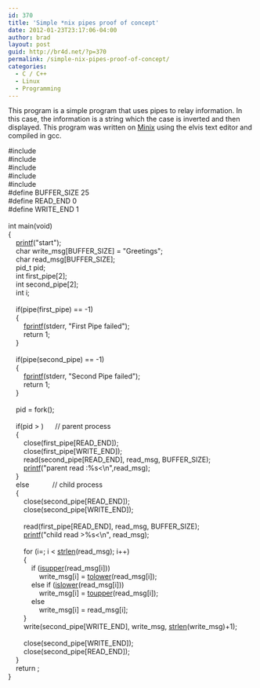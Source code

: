 ```yaml
---
id: 370
title: 'Simple *nix pipes proof of concept'
date: 2012-01-23T23:17:06-04:00
author: brad
layout: post
guid: http://br4d.net/?p=370
permalink: /simple-nix-pipes-proof-of-concept/
categories:
  - C / C++
  - Linux
  - Programming
---
```

This program is a simple program that uses pipes to relay information. In this case, the information is a string which the case is inverted and then displayed. This program was written on [Minix](http://www.minix3.org/) using the elvis text editor and compiled in gcc.

<!--more-->

<div class="codecolorer-container c default">
  <div class="c codecolorer">
    <span class="co2">#include <stdio.h></span><br /> <span class="co2">#include <unistd.h></span><br /> <span class="co2">#include <sys/types.h></span><br /> <span class="co2">#include <string.h></span><br /> <span class="co2">#include <ctype.h></span><br /> <span class="co2">#define BUFFER_SIZE 25</span><br /> <span class="co2">#define READ_END 0</span><br /> <span class="co2">#define WRITE_END 1</span><br /> &nbsp;<br /> <span class="kw4">int</span> main<span class="br0">&#40;</span><span class="kw4">void</span><span class="br0">&#41;</span><br /> <span class="br0">&#123;</span><br /> &nbsp; &nbsp; <a href="http://www.opengroup.org/onlinepubs/009695399/functions/printf.html"><span class="kw3">printf</span></a><span class="br0">&#40;</span><span class="st0">"start"</span><span class="br0">&#41;</span><span class="sy0">;</span><br /> &nbsp; &nbsp; <span class="kw4">char</span> write_msg<span class="br0">&#91;</span>BUFFER_SIZE<span class="br0">&#93;</span> <span class="sy0">=</span> <span class="st0">"Greetings"</span><span class="sy0">;</span><br /> &nbsp; &nbsp; <span class="kw4">char</span> read_msg<span class="br0">&#91;</span>BUFFER_SIZE<span class="br0">&#93;</span><span class="sy0">;</span><br /> &nbsp; &nbsp; pid_t pid<span class="sy0">;</span><br /> &nbsp; &nbsp; <span class="kw4">int</span> first_pipe<span class="br0">&#91;</span><span class="nu0">2</span><span class="br0">&#93;</span><span class="sy0">;</span><br /> &nbsp; &nbsp; <span class="kw4">int</span> second_pipe<span class="br0">&#91;</span><span class="nu0">2</span><span class="br0">&#93;</span><span class="sy0">;</span><br /> &nbsp; &nbsp; <span class="kw4">int</span> i<span class="sy0">;</span><br /> &nbsp;<br /> &nbsp; &nbsp; <span class="kw1">if</span><span class="br0">&#40;</span>pipe<span class="br0">&#40;</span>first_pipe<span class="br0">&#41;</span> <span class="sy0">==</span> <span class="sy0">-</span><span class="nu0">1</span><span class="br0">&#41;</span><br /> &nbsp; &nbsp; <span class="br0">&#123;</span><br /> &nbsp; &nbsp; &nbsp; &nbsp; <a href="http://www.opengroup.org/onlinepubs/009695399/functions/fprintf.html"><span class="kw3">fprintf</span></a><span class="br0">&#40;</span>stderr<span class="sy0">,</span> <span class="st0">"First Pipe failed"</span><span class="br0">&#41;</span><span class="sy0">;</span><br /> &nbsp; &nbsp; &nbsp; &nbsp; <span class="kw1">return</span> <span class="nu0">1</span><span class="sy0">;</span><br /> &nbsp; &nbsp; <span class="br0">&#125;</span><br /> &nbsp;<br /> &nbsp; &nbsp; <span class="kw1">if</span><span class="br0">&#40;</span>pipe<span class="br0">&#40;</span>second_pipe<span class="br0">&#41;</span> <span class="sy0">==</span> <span class="sy0">-</span><span class="nu0">1</span><span class="br0">&#41;</span><br /> &nbsp; &nbsp; <span class="br0">&#123;</span><br /> &nbsp; &nbsp; &nbsp; &nbsp; <a href="http://www.opengroup.org/onlinepubs/009695399/functions/fprintf.html"><span class="kw3">fprintf</span></a><span class="br0">&#40;</span>stderr<span class="sy0">,</span> <span class="st0">"Second Pipe failed"</span><span class="br0">&#41;</span><span class="sy0">;</span><br /> &nbsp; &nbsp; &nbsp; &nbsp; <span class="kw1">return</span> <span class="nu0">1</span><span class="sy0">;</span><br /> &nbsp; &nbsp; <span class="br0">&#125;</span><br /> &nbsp;<br /> &nbsp; &nbsp; pid <span class="sy0">=</span> fork<span class="br0">&#40;</span><span class="br0">&#41;</span><span class="sy0">;</span><br /> &nbsp;<br /> &nbsp; &nbsp; <span class="kw1">if</span><span class="br0">&#40;</span>pid <span class="sy0">></span> <span class="nu0"></span><span class="br0">&#41;</span> &nbsp; &nbsp; &nbsp;<span class="co1">// parent process</span><br /> &nbsp; &nbsp; <span class="br0">&#123;</span><br /> &nbsp; &nbsp; &nbsp; &nbsp; close<span class="br0">&#40;</span>first_pipe<span class="br0">&#91;</span>READ_END<span class="br0">&#93;</span><span class="br0">&#41;</span><span class="sy0">;</span><br /> &nbsp; &nbsp; &nbsp; &nbsp; close<span class="br0">&#40;</span>first_pipe<span class="br0">&#91;</span>WRITE_END<span class="br0">&#93;</span><span class="br0">&#41;</span><span class="sy0">;</span><br /> &nbsp; &nbsp; &nbsp; &nbsp; read<span class="br0">&#40;</span>second_pipe<span class="br0">&#91;</span>READ_END<span class="br0">&#93;</span><span class="sy0">,</span> read_msg<span class="sy0">,</span> BUFFER_SIZE<span class="br0">&#41;</span><span class="sy0">;</span><br /> &nbsp; &nbsp; &nbsp; &nbsp; <a href="http://www.opengroup.org/onlinepubs/009695399/functions/printf.html"><span class="kw3">printf</span></a><span class="br0">&#40;</span><span class="st0">"parent read :%s<<span class="es1">\n</span>"</span><span class="sy0">,</span>read_msg<span class="br0">&#41;</span><span class="sy0">;</span><br /> &nbsp; &nbsp; <span class="br0">&#125;</span><br /> &nbsp; &nbsp; <span class="kw1">else</span>&nbsp; &nbsp; &nbsp; &nbsp; &nbsp; &nbsp; <span class="co1">// child process</span><br /> &nbsp; &nbsp; <span class="br0">&#123;</span><br /> &nbsp; &nbsp; &nbsp; &nbsp; close<span class="br0">&#40;</span>second_pipe<span class="br0">&#91;</span>READ_END<span class="br0">&#93;</span><span class="br0">&#41;</span><span class="sy0">;</span><br /> &nbsp; &nbsp; &nbsp; &nbsp; close<span class="br0">&#40;</span>second_pipe<span class="br0">&#91;</span>WRITE_END<span class="br0">&#93;</span><span class="br0">&#41;</span><span class="sy0">;</span><br /> &nbsp;<br /> &nbsp; &nbsp; &nbsp; &nbsp; read<span class="br0">&#40;</span>first_pipe<span class="br0">&#91;</span>READ_END<span class="br0">&#93;</span><span class="sy0">,</span> read_msg<span class="sy0">,</span> BUFFER_SIZE<span class="br0">&#41;</span><span class="sy0">;</span><br /> &nbsp; &nbsp; &nbsp; &nbsp; <a href="http://www.opengroup.org/onlinepubs/009695399/functions/printf.html"><span class="kw3">printf</span></a><span class="br0">&#40;</span><span class="st0">"child read >%s<<span class="es1">\n</span>"</span><span class="sy0">,</span> read_msg<span class="br0">&#41;</span><span class="sy0">;</span><br /> &nbsp;<br /> &nbsp; &nbsp; &nbsp; &nbsp; <span class="kw1">for</span> <span class="br0">&#40;</span>i<span class="sy0">=</span><span class="nu0"></span><span class="sy0">;</span> i <span class="sy0"><</span> <a href="http://www.opengroup.org/onlinepubs/009695399/functions/strlen.html"><span class="kw3">strlen</span></a><span class="br0">&#40;</span>read_msg<span class="br0">&#41;</span><span class="sy0">;</span> i<span class="sy0">++</span><span class="br0">&#41;</span><br /> &nbsp; &nbsp; &nbsp; &nbsp; <span class="br0">&#123;</span><br /> &nbsp; &nbsp; &nbsp; &nbsp; &nbsp; &nbsp; <span class="kw1">if</span> <span class="br0">&#40;</span><a href="http://www.opengroup.org/onlinepubs/009695399/functions/isupper.html"><span class="kw3">isupper</span></a><span class="br0">&#40;</span>read_msg<span class="br0">&#91;</span>i<span class="br0">&#93;</span><span class="br0">&#41;</span><span class="br0">&#41;</span><br /> &nbsp; &nbsp; &nbsp; &nbsp; &nbsp; &nbsp; &nbsp; &nbsp; write_msg<span class="br0">&#91;</span>i<span class="br0">&#93;</span> <span class="sy0">=</span> <a href="http://www.opengroup.org/onlinepubs/009695399/functions/tolower.html"><span class="kw3">tolower</span></a><span class="br0">&#40;</span>read_msg<span class="br0">&#91;</span>i<span class="br0">&#93;</span><span class="br0">&#41;</span><span class="sy0">;</span><br /> &nbsp; &nbsp; &nbsp; &nbsp; &nbsp; &nbsp; <span class="kw1">else</span> <span class="kw1">if</span> <span class="br0">&#40;</span><a href="http://www.opengroup.org/onlinepubs/009695399/functions/islower.html"><span class="kw3">islower</span></a><span class="br0">&#40;</span>read_msg<span class="br0">&#91;</span>i<span class="br0">&#93;</span><span class="br0">&#41;</span><span class="br0">&#41;</span><br /> &nbsp; &nbsp; &nbsp; &nbsp; &nbsp; &nbsp; &nbsp; &nbsp; write_msg<span class="br0">&#91;</span>i<span class="br0">&#93;</span> <span class="sy0">=</span> <a href="http://www.opengroup.org/onlinepubs/009695399/functions/toupper.html"><span class="kw3">toupper</span></a><span class="br0">&#40;</span>read_msg<span class="br0">&#91;</span>i<span class="br0">&#93;</span><span class="br0">&#41;</span><span class="sy0">;</span><br /> &nbsp; &nbsp; &nbsp; &nbsp; &nbsp; &nbsp; <span class="kw1">else</span><br /> &nbsp; &nbsp; &nbsp; &nbsp; &nbsp; &nbsp; &nbsp; &nbsp; write_msg<span class="br0">&#91;</span>i<span class="br0">&#93;</span> <span class="sy0">=</span> read_msg<span class="br0">&#91;</span>i<span class="br0">&#93;</span><span class="sy0">;</span><br /> &nbsp; &nbsp; &nbsp; &nbsp; <span class="br0">&#125;</span><br /> &nbsp; &nbsp; &nbsp; &nbsp; write<span class="br0">&#40;</span>second_pipe<span class="br0">&#91;</span>WRITE_END<span class="br0">&#93;</span><span class="sy0">,</span> write_msg<span class="sy0">,</span> <a href="http://www.opengroup.org/onlinepubs/009695399/functions/strlen.html"><span class="kw3">strlen</span></a><span class="br0">&#40;</span>write_msg<span class="br0">&#41;</span><span class="sy0">+</span><span class="nu0">1</span><span class="br0">&#41;</span><span class="sy0">;</span><br /> &nbsp;<br /> &nbsp; &nbsp; &nbsp; &nbsp; close<span class="br0">&#40;</span>second_pipe<span class="br0">&#91;</span>WRITE_END<span class="br0">&#93;</span><span class="br0">&#41;</span><span class="sy0">;</span><br /> &nbsp; &nbsp; &nbsp; &nbsp; close<span class="br0">&#40;</span>second_pipe<span class="br0">&#91;</span>READ_END<span class="br0">&#93;</span><span class="br0">&#41;</span><span class="sy0">;</span><br /> &nbsp; &nbsp; <span class="br0">&#125;</span><br /> &nbsp; &nbsp; <span class="kw1">return</span> <span class="nu0"></span><span class="sy0">;</span><br /> <span class="br0">&#125;</span>
  </div>
</div>